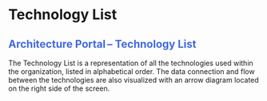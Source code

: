 <style>
table, th, td {
  border: 1px solid black;
} 
h2, h4 {color: RoyalBlue;}
</style>
# <b> Technology List </b>

<h2> Architecture Portal – Technology List </h2>

 The Technology List is a representation of all the technologies used within the organization, listed in alphabetical order. The data connection and flow between the technologies are also visualized with an arrow diagram located on the right side of the screen.

